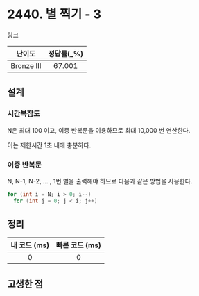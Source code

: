 # 2440. 별 찍기 - 3

[링크](https://www.acmicpc.net/problem/2440)

|   난이도   | 정답률(\_%) |
| :--------: | :---------: |
| Bronze III |   67.001    |

## 설계

### 시간복잡도

N은 최대 100 이고, 이중 반복문을 이용하므로 최대 10,000 번 연산한다.

이는 제한시간 1초 내에 충분하다.

### 이중 반복문

N, N-1, N-2, ... , 1번 별을 출력해야 하므로 다음과 같은 방법을 사용한다.

```cpp
for (int i = N; i > 0; i--)
  for (int j = 0; j < i; j++)
```

## 정리

| 내 코드 (ms) | 빠른 코드 (ms) |
| :----------: | :------------: |
|      0       |       0        |

## 고생한 점
